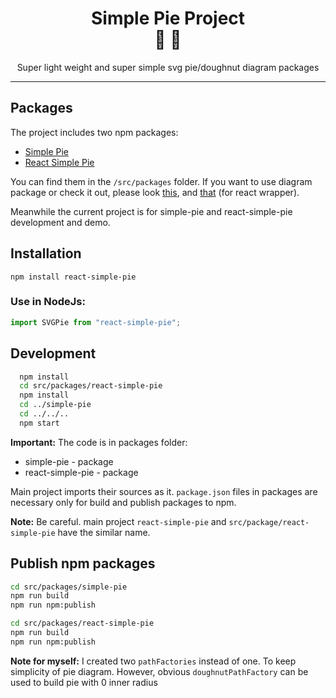 <div align="center">
  <h1>Simple Pie Project<br/>🥧 🍩</h1>
  <p>Super light weight and super simple svg pie/doughnut diagram packages</p>
</div>

<hr/>

## Packages

The project includes two npm packages:

* [Simple Pie](https://github.com/serjilyashenko/react-simple-pie/tree/master/src/packages/simple-pie)
* [React Simple Pie](https://github.com/serjilyashenko/react-simple-pie/tree/master/src/packages/react-simple-pie)
 
You can find them in the `/src/packages` folder. If you want to use diagram package or check it out, please look [this](https://github.com/serjilyashenko/react-simple-pie/tree/master/src/packages/simple-pie), and [that](https://github.com/serjilyashenko/react-simple-pie/tree/master/src/packages/react-simple-pie) (for react wrapper).

Meanwhile the current project is for simple-pie and react-simple-pie development and demo.

## Installation

```shell
npm install react-simple-pie
```

### Use in NodeJs:

```js
import SVGPie from "react-simple-pie";
```

## Development
```bash
  npm install
  cd src/packages/react-simple-pie
  npm install
  cd ../simple-pie
  cd ../../..
  npm start
```

**Important:** The code is in packages folder:
* simple-pie - package
* react-simple-pie - package

Main project imports their sources as it.
`package.json` files in packages are necessary only for build and publish packages to npm.

**Note:** Be careful. main project `react-simple-pie` and `src/package/react-simple-pie` have the similar name.

## Publish npm packages

```bash
cd src/packages/simple-pie
npm run build
npm run npm:publish
```

```bash
cd src/packages/react-simple-pie
npm run build
npm run npm:publish
```

**Note for myself:** I created two `pathFactories` instead of one. To keep simplicity of pie diagram.
However, obvious `doughnutPathFactory` can be used to build pie with 0 inner radius

